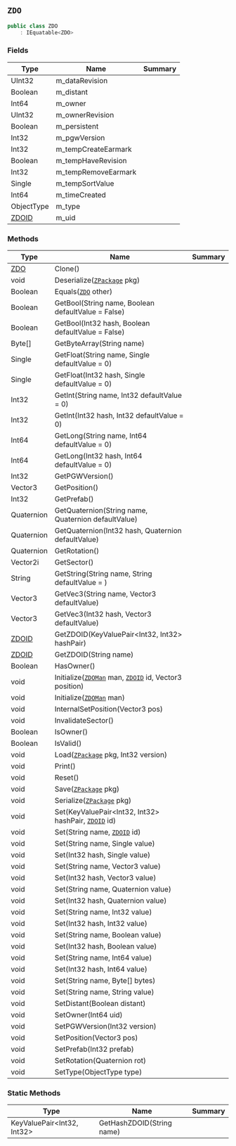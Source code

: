 ## `ZDO`

```csharp
public class ZDO
    : IEquatable<ZDO>

```

### Fields

| Type | Name | Summary | 
| --- | --- | --- | 
| UInt32 | m_dataRevision |  | 
| Boolean | m_distant |  | 
| Int64 | m_owner |  | 
| UInt32 | m_ownerRevision |  | 
| Boolean | m_persistent |  | 
| Int32 | m_pgwVersion |  | 
| Int32 | m_tempCreateEarmark |  | 
| Boolean | m_tempHaveRevision |  | 
| Int32 | m_tempRemoveEarmark |  | 
| Single | m_tempSortValue |  | 
| Int64 | m_timeCreated |  | 
| ObjectType | m_type |  | 
| [ZDOID](./ZDOID.md) | m_uid |  | 


### Methods

| Type | Name | Summary | 
| --- | --- | --- | 
| [ZDO](./ZDO.md) | Clone() |  | 
| void | Deserialize([`ZPackage`](./ZPackage.md) pkg) |  | 
| Boolean | Equals([`ZDO`](./ZDO.md) other) |  | 
| Boolean | GetBool(String name, Boolean defaultValue = False) |  | 
| Boolean | GetBool(Int32 hash, Boolean defaultValue = False) |  | 
| Byte[] | GetByteArray(String name) |  | 
| Single | GetFloat(String name, Single defaultValue = 0) |  | 
| Single | GetFloat(Int32 hash, Single defaultValue = 0) |  | 
| Int32 | GetInt(String name, Int32 defaultValue = 0) |  | 
| Int32 | GetInt(Int32 hash, Int32 defaultValue = 0) |  | 
| Int64 | GetLong(String name, Int64 defaultValue = 0) |  | 
| Int64 | GetLong(Int32 hash, Int64 defaultValue = 0) |  | 
| Int32 | GetPGWVersion() |  | 
| Vector3 | GetPosition() |  | 
| Int32 | GetPrefab() |  | 
| Quaternion | GetQuaternion(String name, Quaternion defaultValue) |  | 
| Quaternion | GetQuaternion(Int32 hash, Quaternion defaultValue) |  | 
| Quaternion | GetRotation() |  | 
| Vector2i | GetSector() |  | 
| String | GetString(String name, String defaultValue = ) |  | 
| Vector3 | GetVec3(String name, Vector3 defaultValue) |  | 
| Vector3 | GetVec3(Int32 hash, Vector3 defaultValue) |  | 
| [ZDOID](./ZDOID.md) | GetZDOID(KeyValuePair&lt;Int32, Int32&gt; hashPair) |  | 
| [ZDOID](./ZDOID.md) | GetZDOID(String name) |  | 
| Boolean | HasOwner() |  | 
| void | Initialize([`ZDOMan`](./ZDOMan.md) man, [`ZDOID`](./ZDOID.md) id, Vector3 position) |  | 
| void | Initialize([`ZDOMan`](./ZDOMan.md) man) |  | 
| void | InternalSetPosition(Vector3 pos) |  | 
| void | InvalidateSector() |  | 
| Boolean | IsOwner() |  | 
| Boolean | IsValid() |  | 
| void | Load([`ZPackage`](./ZPackage.md) pkg, Int32 version) |  | 
| void | Print() |  | 
| void | Reset() |  | 
| void | Save([`ZPackage`](./ZPackage.md) pkg) |  | 
| void | Serialize([`ZPackage`](./ZPackage.md) pkg) |  | 
| void | Set(KeyValuePair&lt;Int32, Int32&gt; hashPair, [`ZDOID`](./ZDOID.md) id) |  | 
| void | Set(String name, [`ZDOID`](./ZDOID.md) id) |  | 
| void | Set(String name, Single value) |  | 
| void | Set(Int32 hash, Single value) |  | 
| void | Set(String name, Vector3 value) |  | 
| void | Set(Int32 hash, Vector3 value) |  | 
| void | Set(String name, Quaternion value) |  | 
| void | Set(Int32 hash, Quaternion value) |  | 
| void | Set(String name, Int32 value) |  | 
| void | Set(Int32 hash, Int32 value) |  | 
| void | Set(String name, Boolean value) |  | 
| void | Set(Int32 hash, Boolean value) |  | 
| void | Set(String name, Int64 value) |  | 
| void | Set(Int32 hash, Int64 value) |  | 
| void | Set(String name, Byte[] bytes) |  | 
| void | Set(String name, String value) |  | 
| void | SetDistant(Boolean distant) |  | 
| void | SetOwner(Int64 uid) |  | 
| void | SetPGWVersion(Int32 version) |  | 
| void | SetPosition(Vector3 pos) |  | 
| void | SetPrefab(Int32 prefab) |  | 
| void | SetRotation(Quaternion rot) |  | 
| void | SetType(ObjectType type) |  | 


### Static Methods

| Type | Name | Summary | 
| --- | --- | --- | 
| KeyValuePair&lt;Int32, Int32&gt; | GetHashZDOID(String name) |  | 



